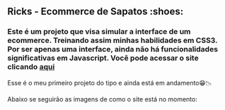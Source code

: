 ## Ricks - Ecommerce de Sapatos :shoes:

### Este é um projeto que visa simular a interface de um ecommerce. Treinando assim minhas habilidades em CSS3. Por ser apenas uma interface, ainda não há funcionalidades significativas em Javascript. Você pode acessar o site clicando <a href="https://abraao2501.github.io/">aqui</a>

Esse é o meu primeiro projeto do tipo e ainda está em andamento:grin::chart_with_downwards_trend:	

Abaixo se seguirão as imagens de como o site está no momento:

